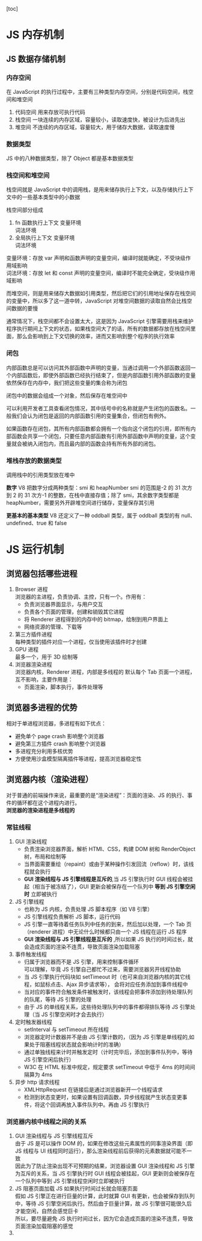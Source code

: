[toc]

# JS 内存机制

## JS 数据存储机制

### 内存空间

在 JavaScript 的执行过程中，主要有三种类型内存空间，分别是代码空间，栈空间和堆空间

1. 代码空间
   用来存放可执行代码
2. 栈空间
   一块连续的内存区域，容量较小，读取速度快，被设计为后进先出
3. 堆空间
   不连续的内存区域，容量较大，用于储存大数据，读取速度慢

### 数据类型

JS 中的八种数据类型，除了 Object 都是基本数据类型

### 栈空间和堆空间

栈空间就是 JavaScript 中的调用栈，是用来储存执行上下文，以及存储执行上下文中的一些基本类型中的小数据

栈空间部分组成

1. fn 函数执行上下文
   变量环境  
   词法环境
2. 全局执行上下文
   变量环境  
   词法环境

变量环境：存放 var 声明和函数声明的变量空间，编译时就能确定，不受块级作用域影响  
词法环境：存放 let 和 const 声明的变量空间，编译时不能完全确定，受块级作用域影响

而堆空间，则是用来储存大数据如引用类型，然后把它们的引用地址保存在栈空间的变量中，所以多了这一道中转，JavaScript 对堆空间数据的读取自然会比栈空间数据的要慢

通常情况下，栈空间都不会设置太大，这是因为 JavaScript 引擎需要用栈来维护程序执行期间上下文的状态，如果栈空间大了的话，所有的数据都存放在栈空间里面，那么会影响到上下文切换的效率，进而又影响到整个程序的执行效率

### 闭包

内部函数总是可以访问其外部函数中声明的变量，当通过调用一个外部函数返回一个内部函数后，即使外部函数已经执行结束了，但是内部函数引用外部函数的变量依然保存在内存中，我们把这些变量的集合称为闭包

闭包中的数据会组成一个对象，然后保存在堆空间中

可以利用开发者工具查看闭包情况，其中括号中的名称就是产生闭包的函数名。一般我们会认为闭包是返回的内部函数引用的变量集合，但闭包有例外。

如果函数存在闭包，其所有内部函数都会拥有一个指向这个闭包的引用，即所有内部函数会共享一个闭包，只要任意内部函数有引用外部函数中声明的变量，这个变量就会被纳入闭包内，而且最内部的函数会持有所有外部的闭包。

### 堆栈存放的数据类型

调用栈中的引用类型放在堆中

**数字**
V8 把数字分成两种类型：smi 和 heapNumber
smi 的范围是-2 的 31 次方到 2 的 31 次方-1 的整数，在栈中直接存值；除了 smi，其余数字类型都是 heapNumber，需要另外开辟堆空间进行储存，变量保存其引用

**更基本的基本类型**
V8 还定义了一种 oddball 类型，属于 oddball 类型的有 null、undefined、true 和 false

# JS 运行机制

## 浏览器包括哪些进程

1. Browser 进程  
   浏览器的主进程，负责协调、主控，只有一个。作用有：
   - 负责浏览器界面显示，与用户交互
   - 负责各个页面的管理，创建和销毁其它进程
   - 将 Renderer 进程得到的内存中的 bitmap，绘制到用户界面上
   - 网络资源的管理、下载等
2. 第三方插件进程  
   每种类型的插件对应一个进程，仅当使用该插件时才创建
3. GPU 进程  
   最多一个，用于 3D 绘制等
4. 浏览器渲染进程  
   浏览器内核，Renderer 进程，内部是多线程的
   默认每个 Tab 页面一个进程，互不影响，主要作用是：
   - 页面渲染，脚本执行，事件处理等

## 浏览器多进程的优势

相对于单进程浏览器，多进程有如下优点：

- 避免单个 page crash 影响整个浏览器
- 避免第三方插件 crash 影响整个浏览器
- 多进程充分利用多核优势
- 方便使用沙盒模型隔离插件等进程，提高浏览器稳定性

## 浏览器内核（渲染进程）

对于普通的前端操作来说，最重要的是“渲染进程”：页面的渲染、JS 的执行、事件的循环都在这个进程内进行。  
**浏览器的渲染进程是多线程的**

### 常驻线程

1. GUI 渲染线程
   - 负责渲染浏览器界面，解析 HTMl、CSS，构建 DOM 树和 RenderObject 树，布局和绘制等
   - 当界面需要重绘（repaint）或由于某种操作引发回流（reflow）时，该线程就会执行
   - **GUI 渲染线程与 JS 引擎线程是互斥的**,当 JS 引擎执行时 GUI 线程会被挂起（相当于被冻结了），GUI 更新会被保存在一个队列中 **等到 JS 引擎空闲时** 立即被执行
2. JS 引擎线程
   - 也称为 JS 内核，负责处理 JS 脚本程序（如 V8 引擎）
   - JS 引擎线程负责解析 JS 脚本，运行代码
   - JS 引擎一直等待着任务队列中任务的到来，然后加以处理，一个 Tab 页（renderer 进程）中无论什么时候都只由一个 JS 线程在运行 JS 程序
   - **GUI 渲染线程与 JS 引擎线程是互斥的** ,所以如果 JS 执行的时间过长，就会造成页面的渲染不连贯，导致页面渲染加载阻塞
3. 事件触发线程
   - 归属于浏览器而不是 JS 引擎，用来控制事件循环  
     可以理解，毕竟 JS 引擎自己都忙不过来，需要浏览器另开线程协助
   - 当 JS 引擎执行代码块如 setTimeout 时（也可来自浏览器内核的其它线程，如鼠标点击、Ajax 异步请求等）， 会将对应任务添加到事件线程中
   - 当对应的事件符合触发条件被触发时，该线程会把事件添加到待处理队列的队尾，等待 JS 引擎的处理
   - 由于 JS 的单线程关系，这些待处理队列中的事件都得排队等待 JS 引擎处理（当 JS 引擎空闲时才会去执行）
4. 定时触发器线程
   - setInterval 与 setTimeout 所在线程
   - 浏览器定时计数器并不是由 JS 引擎计数的，（因为 JS 引擎是单线程的,如果处于阻塞线程状态就会影响计时的准确）
   - 通过单独线程来计时并触发定时（计时完毕后，添加到事件队列中，等待 JS 引擎空闲后执行）
   - W3C 在 HTML 标准中规定，规定要求 setTimeout 中低于 4ms 的时间间隔算为 4ms
5. 异步 http 请求线程
   - XMLHttpRequest 在链接后是通过浏览器新开一个线程请求
   - 检测到状态变更时，如果设置有回调函数，异步线程就产生状态变更事件，将这个回调再放入事件队列中。再由 JS 引擎执行

### 浏览器内核中线程之间的关系

1. GUI 渲染线程与 JS 引擎线程互斥  
   由于 JS 是可以操作 DOM 的，如果在修改这些元素属性的同事渲染界面（即 JS 线程与 UI 线程同时运行），那么渲染线程前后获得的元素数据就可能不一致  
   因此为了防止渲染出现不可预期的结果，浏览器设置 GUI 渲染线程和 JS 引擎为互斥的关系，当 JS 引擎执行时 GUI 线程会被挂起，GUI 更新则会被保存在一个队列中等到 JS 引擎线程空闲时立即被执行
2. JS 阻塞页面加载
   JS 如果执行时间过长就会阻塞页面  
   假如 JS 引擎正在进行巨量的计算，此时就算 GUI 有更新，也会被保存到队列中，等待 JS 引擎空闲后执行。然后由于巨量计算，故 JS 引擎很可能很久后才能空闲，自然会感觉巨卡  
   所以，要尽量避免 JS 执行时间过长，因为它会造成页面的渲染不连贯，导致页面渲染加载阻塞的感觉
3.
